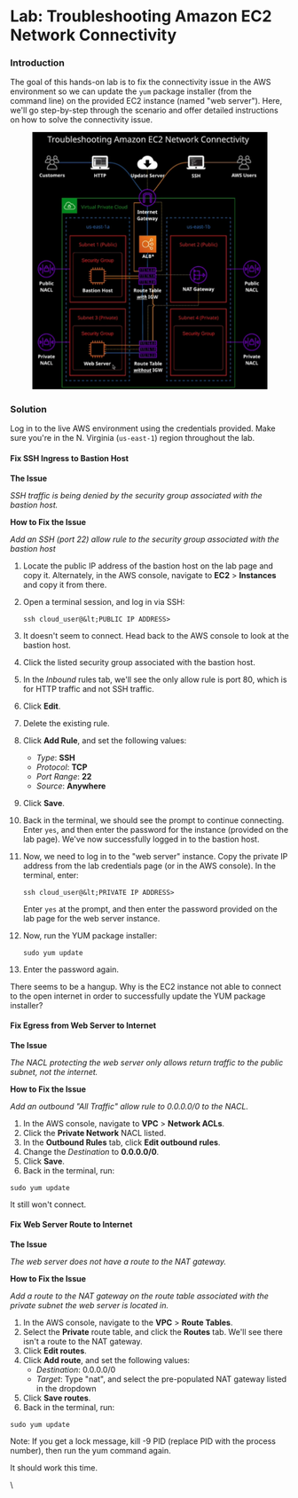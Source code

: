 # Lab: Troubleshooting Amazon EC2 Network Connectivity

### Introduction

The goal of this hands-on lab is to fix the connectivity issue in the AWS environment so we can update the `yum` package installer (from the command line) on the provided EC2 instance (named "web server"). Here, we'll go step-by-step through the scenario and offer detailed instructions on how to solve the connectivity issue.

<figure><img src="../../../.gitbook/assets/image.png" alt=""><figcaption></figcaption></figure>

### Solution

Log in to the live AWS environment using the credentials provided. Make sure you're in the N. Virginia (`us-east-1`) region throughout the lab.

#### Fix SSH Ingress to Bastion Host

**The Issue**

_SSH traffic is being denied by the security group associated with the bastion host._

**How to Fix the Issue**

_Add an SSH (port 22) allow rule to the security group associated with the bastion host_

1. Locate the public IP address of the bastion host on the lab page and copy it. Alternately, in the AWS console, navigate to **EC2** > **Instances** and copy it from there.
2.  Open a terminal session, and log in via SSH:

    ```
    ssh cloud_user@&lt;PUBLIC IP ADDRESS>
    ```
3. It doesn't seem to connect. Head back to the AWS console to look at the bastion host.
4. Click the listed security group associated with the bastion host.
5. In the _Inbound_ rules tab, we'll see the only allow rule is port 80, which is for HTTP traffic and not SSH traffic.
6. Click **Edit**.
7. Delete the existing rule.
8. Click **Add Rule**, and set the following values:
   * _Type_: **SSH**
   * _Protocol_: **TCP**
   * _Port Range_: **22**
   * _Source_: **Anywhere**
9. Click **Save**.
10. Back in the terminal, we should see the prompt to continue connecting. Enter `yes`, and then enter the password for the instance (provided on the lab page). We've now successfully logged in to the bastion host.
11. Now, we need to log in to the "web server" instance. Copy the private IP address from the lab credentials page (or in the AWS console). In the terminal, enter:

    ```
    ssh cloud_user@&lt;PRIVATE IP ADDRESS>
    ```

    Enter `yes` at the prompt, and then enter the password provided on the lab page for the web server instance.
12. Now, run the YUM package installer:

    ```
    sudo yum update
    ```
13. Enter the password again.

There seems to be a hangup. Why is the EC2 instance not able to connect to the open internet in order to successfully update the YUM package installer?

#### Fix Egress from Web Server to Internet

**The Issue**

_The NACL protecting the web server only allows return traffic to the public subnet, not the internet._

**How to Fix the Issue**

_Add an outbound "All Traffic" allow rule to 0.0.0.0/0 to the NACL._

1. In the AWS console, navigate to **VPC** > **Network ACLs**.
2. Click the **Private Network** NACL listed.
3. In the **Outbound Rules** tab, click **Edit outbound rules**.
4. Change the _Destination_ to **0.0.0.0/0**.
5. Click **Save**.
6. Back in the terminal, run:

```
sudo yum update
```

It still won't connect.

#### Fix Web Server Route to Internet

**The Issue**

_The web server does not have a route to the NAT gateway._

**How to Fix the Issue**

_Add a route to the NAT gateway on the route table associated with the private subnet the web server is located in._

1. In the AWS console, navigate to the **VPC** > **Route Tables**.
2. Select the **Private** route table, and click the **Routes** tab. We'll see there isn't a route to the NAT gateway.
3. Click **Edit routes**.
4. Click **Add route**, and set the following values:
   * _Destination_: 0.0.0.0/0
   * _Target_: Type "nat", and select the pre-populated NAT gateway listed in the dropdown
5. Click **Save routes**.
6. Back in the terminal, run:

```
sudo yum update
```

Note: If you get a lock message, kill -9 PID (replace PID with the process number), then run the yum command again.

It should work this time.

\
